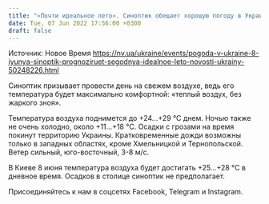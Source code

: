 ```yaml
---
title: "«Почти идеальное лето». Синоптик обещает хорошую погоду в Украине в среду, 8 июня"
date: Tue, 07 Jun 2022 17:56:00 +0300
draft: false
---
```

Источник: Новое Время https://nv.ua/ukraine/events/pogoda-v-ukraine-8-iyunya-sinoptik-prognoziruet-segodnya-idealnoe-leto-novosti-ukrainy-50248226.html


Синоптик призывает провести день на свежем воздухе, ведь его температура будет максимально комфортной: «теплый воздух, без жаркого зноя».

Температура воздуха поднимется до +24…+29 °C днем. Ночью также не очень холодно, около +11…+18 °C. Осадки с грозами на время покинут территорию Украины. Кратковременные дожди возможны только в западных областях, кроме Хмельницкой и Тернопольской. Ветер сильный, юго-восточный, 3-8 м/с.

В Киеве 8 июня температура воздуха будет достигать +25...+28 °C в дневное время. Осадков в столице синоптик не предполагает.

Присоединяйтесь к нам в соцсетях Facebook, Telegram и Instagram.
